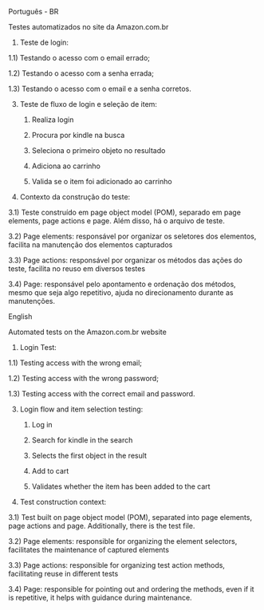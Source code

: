 Português - BR

Testes automatizados no site da Amazon.com.br

1) Teste de login:

  1.1) Testando o acesso com o email errado;

  1.2) Testando o acesso com a senha errada;

  1.3) Testando o acesso com o email e a senha corretos.
   
3) Teste de fluxo de login e seleção de item:

   1) Realiza login

   2) Procura por kindle na busca

   3) Seleciona o primeiro objeto no resultado

   4) Adiciona ao carrinho

   5) Valida se o item foi adicionado ao carrinho

3) Contexto da construção do teste:

  3.1) Teste construído em page object model (POM), separado em page elements, page actions e page. Além disso, há o arquivo de teste.

  3.2) Page elements: responsável por organizar os seletores dos elementos, facilita na manutenção dos elementos capturados

  3.3) Page actions: responsável por organizar os métodos das ações do teste, facilita no reuso em diversos testes

  3.4) Page: responsável pelo apontamento e ordenação dos métodos, mesmo que seja algo repetitivo, ajuda no direcionamento durante as manutenções.

   
English

Automated tests on the Amazon.com.br website

1) Login Test:

  1.1) Testing access with the wrong email;

  1.2) Testing access with the wrong password;

  1.3) Testing access with the correct email and password.
   
3) Login flow and item selection testing:

   1) Log in

   2) Search for kindle in the search

   3) Selects the first object in the result

   4) Add to cart

   5) Validates whether the item has been added to the cart

3) Test construction context:

  3.1) Test built on page object model (POM), separated into page elements, page actions and page. Additionally, there is the test file.

  3.2) Page elements: responsible for organizing the element selectors, facilitates the maintenance of captured elements

  3.3) Page actions: responsible for organizing test action methods, facilitating reuse in different tests

  3.4) Page: responsible for pointing out and ordering the methods, even if it is repetitive, it helps with guidance during maintenance.
